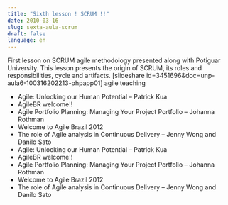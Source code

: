 ```yaml
---
title: "Sixth lesson ! SCRUM !!"
date: 2010-03-16
slug: sexta-aula-scrum
draft: false
language: en
---
```


First lesson on SCRUM agile methodology presented along with Potiguar University. This lesson presents the origin of SCRUM, its roles and responsibilities, cycle and artifacts.
[slideshare id=3451696&doc=unp-aula6-100316202213-phpapp01]
agile teaching
- Agile: Unlocking our Human Potential – Patrick Kua
- AgileBR welcome!!
- Agile Portfolio Planning: Managing Your Project Portfolio – Johanna Rothman
- Welcome to Agile Brazil 2012
- The role of Agile analysis in Continuous Delivery – Jenny Wong and Danilo Sato
- Agile: Unlocking our Human Potential – Patrick Kua
- AgileBR welcome!!
- Agile Portfolio Planning: Managing Your Project Portfolio – Johanna Rothman
- Welcome to Agile Brazil 2012
- The role of Agile analysis in Continuous Delivery – Jenny Wong and Danilo Sato